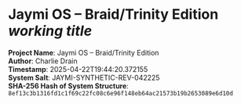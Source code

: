 # Jaymi OS – Braid/Trinity Edition *working title*
**Project Name**: Jaymi OS – Braid/Trinity Edition  
**Author**: Charlie Drain  
**Timestamp**: 2025-04-22T19:44:20.372155  
**System Salt**: JAYMI-SYNTHETIC-REV-042225  
**SHA-256 Hash of System Structure**:  
`8ef13c3b1316fd1c1f69c22fc08c6e96f148eb64ac21573b19b2653089e6d10d`
